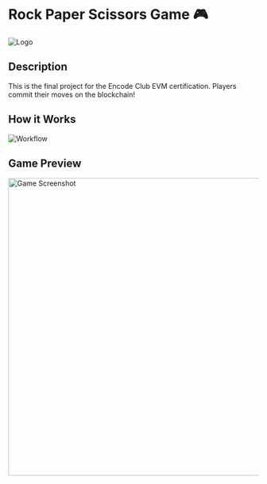# Rock Paper Scissors Game 🎮

![Logo](public/images/logo-rps.png)

## Description
This is the final project for the Encode Club EVM certification. Players commit their moves on the blockchain!

## How it Works
![Workflow](public/screenshots/2.png)

## Game Preview
<img src="public/screenshots/1.png" alt="Game Screenshot" width="600" />
